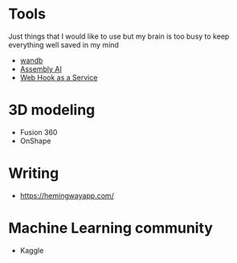 # Tools

Just things that I would like to use but my brain is too busy to keep everything well saved in my mind

- [wandb](https://wandb.ai/site)
- [Assembly AI](https://www.assemblyai.com/discover/)
- [Web Hook as a Service](https://www.svix.com/)

# 3D modeling

- Fusion 360
- OnShape

# Writing

- https://hemingwayapp.com/

# Machine Learning community

- Kaggle
